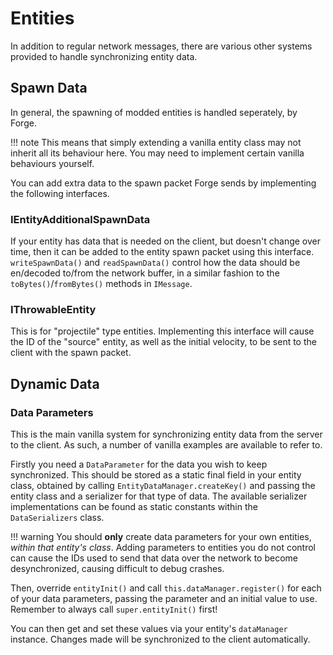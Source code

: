 Entities
========

In addition to regular network messages, there are various other systems provided to handle synchronizing entity data.

Spawn Data
----------

In general, the spawning of modded entities is handled seperately, by Forge.

!!! note
    This means that simply extending a vanilla entity class may not inherit all its behaviour here. You may need to implement certain vanilla behaviours yourself.

You can add extra data to the spawn packet Forge sends by implementing the following interfaces.

### IEntityAdditionalSpawnData

If your entity has data that is needed on the client, but doesn't change over time, then it can be added to the entity spawn packet using this interface. `writeSpawnData()` and `readSpawnData()` control how the data should be en/decoded to/from the network buffer, in a similar fashion to the `toBytes()`/`fromBytes()` methods in `IMessage`.

### IThrowableEntity

This is for "projectile" type entities. Implementing this interface will cause the ID of the "source" entity, as well as the initial velocity, to be sent to the client with the spawn packet.

Dynamic Data
------------

### Data Parameters

This is the main vanilla system for synchronizing entity data from the server to the client. As such, a number of vanilla examples are available to refer to.

Firstly you need a `DataParameter` for the data you wish to keep synchronized. This should be stored as a static final field in your entity class, obtained by calling `EntityDataManager.createKey()` and passing the entity class and a serializer for that type of data. The available serializer implementations can be found as static constants within the `DataSerializers` class.

!!! warning
    You should __only__ create data parameters for your own entities, _within that entity's class_.
    Adding parameters to entities you do not control can cause the IDs used to send that data over the network to become desynchronized, causing difficult to debug crashes.

Then, override `entityInit()` and call `this.dataManager.register()` for each of your data parameters, passing the parameter and an initial value to use. Remember to always call `super.entityInit()` first!

You can then get and set these values via your entity's `dataManager` instance. Changes made will be synchronized to the client automatically.

